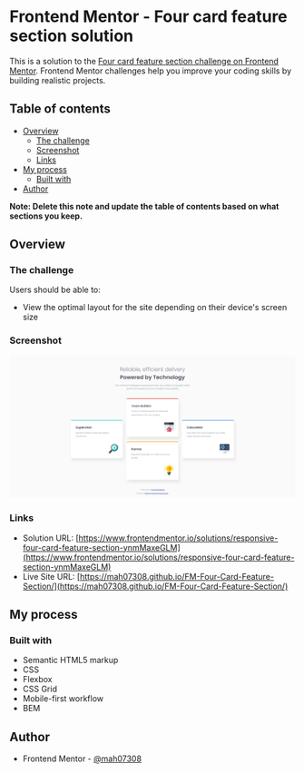 # Frontend Mentor - Four card feature section solution

This is a solution to the [Four card feature section challenge on Frontend Mentor](https://www.frontendmentor.io/challenges/four-card-feature-section-weK1eFYK). Frontend Mentor challenges help you improve your coding skills by building realistic projects.

## Table of contents

- [Overview](#overview)
  - [The challenge](#the-challenge)
  - [Screenshot](#screenshot)
  - [Links](#links)
- [My process](#my-process)
  - [Built with](#built-with)
- [Author](#author)

**Note: Delete this note and update the table of contents based on what sections you keep.**

## Overview

### The challenge

Users should be able to:

- View the optimal layout for the site depending on their device's screen size

### Screenshot

![](./Screenshot%202023-08-05.png)

### Links

- Solution URL: [https://www.frontendmentor.io/solutions/responsive-four-card-feature-section-ynmMaxeGLM](https://www.frontendmentor.io/solutions/responsive-four-card-feature-section-ynmMaxeGLM)
- Live Site URL: [https://mah07308.github.io/FM-Four-Card-Feature-Section/](https://mah07308.github.io/FM-Four-Card-Feature-Section/)

## My process

### Built with

- Semantic HTML5 markup
- CSS
- Flexbox
- CSS Grid
- Mobile-first workflow
- BEM

## Author

- Frontend Mentor - [@mah07308](https://www.frontendmentor.io/profile/mah07308)
